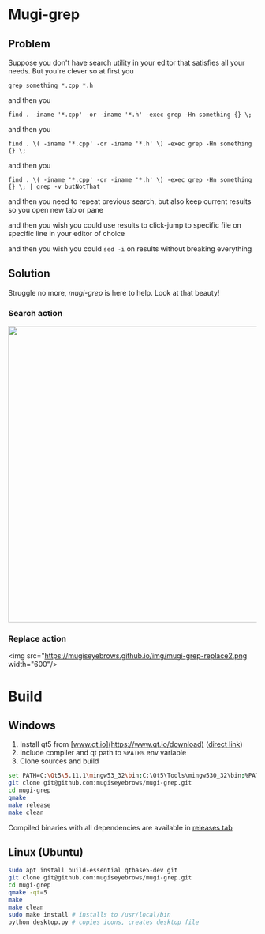 # Mugi-grep

## Problem

Suppose you don't have search utility in your editor that satisfies all your needs. But you're clever so at first you

`grep something *.cpp *.h`

and then you

`find . -iname '*.cpp' -or -iname '*.h' -exec grep -Hn something {} \;`

and then you

`find . \( -iname '*.cpp' -or -iname '*.h' \) -exec grep -Hn something {} \;`

and then you

`find . \( -iname '*.cpp' -or -iname '*.h' \) -exec grep -Hn something {} \; | grep -v butNotThat`

and then you need to repeat previous search, but also keep current results so you open new tab or pane

and then you wish you could use results to click-jump to specific file on specific line in your editor of choice

and then you wish you could `sed -i` on results without breaking everything

## Solution

Struggle no more, _mugi-grep_ is here to help. Look at that beauty!

### Search action
<img src="https://mugiseyebrows.github.io/img/mugi-grep-search.png" width="600"/>

### Replace action
<img src="https://mugiseyebrows.github.io/img/mugi-grep-replace2.png width="600"/>

# Build

## Windows

1) Install qt5 from [www.qt.io](https://www.qt.io/download) ([direct link](https://download.qt.io/official_releases/qt/5.12/5.12.0/qt-opensource-windows-x86-5.12.0.exe))
2) Include compiler and qt path to `%PATH%` env variable
2) Clone sources and build

```bash
set PATH=C:\Qt5\5.11.1\mingw53_32\bin;C:\Qt5\Tools\mingw530_32\bin;%PATH%
git clone git@github.com:mugiseyebrows/mugi-grep.git
cd mugi-grep
qmake
make release
make clean
```

Compiled binaries with all dependencies are available in [releases tab](https://github.com/mugiseyebrows/mugi-grep/releases)

## Linux (Ubuntu)

```bash
sudo apt install build-essential qtbase5-dev git
git clone git@github.com:mugiseyebrows/mugi-grep.git
cd mugi-grep
qmake -qt=5
make
make clean
sudo make install # installs to /usr/local/bin
python desktop.py # copies icons, creates desktop file
```
